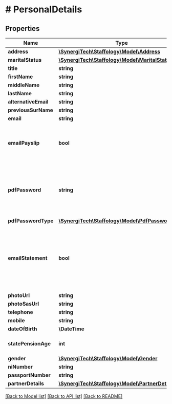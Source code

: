 # # PersonalDetails

## Properties

Name | Type | Description | Notes
------------ | ------------- | ------------- | -------------
**address** | [**\SynergiTech\Staffology\Model\Address**](Address.md) |  | [optional]
**maritalStatus** | [**\SynergiTech\Staffology\Model\MaritalStatus**](MaritalStatus.md) |  |
**title** | **string** |  | [optional]
**firstName** | **string** |  | [optional]
**middleName** | **string** |  | [optional]
**lastName** | **string** |  | [optional]
**alternativeEmail** | **string** |  | [optional]
**previousSurName** | **string** |  | [optional]
**email** | **string** |  | [optional]
**emailPayslip** | **bool** | If set to true then the employees Payslip will be sent by email when a PayRun is finalised. | [optional]
**pdfPassword** | **string** | Set the password to be used on PDFs. If blank then we&#39;ll create a password based on the PdfPasswordType property. | [optional]
**pdfPasswordType** | [**\SynergiTech\Staffology\Model\PdfPasswordType**](PdfPasswordType.md) |  | [optional]
**emailStatement** | **bool** | Only applicable to CIS Subcontractors. If set to true then we will automatically email a CIS Statement when a CIS300 is accepted. | [optional]
**photoUrl** | **string** |  | [optional]
**photoSasUrl** | **string** |  | [optional]
**telephone** | **string** |  | [optional]
**mobile** | **string** |  | [optional]
**dateOfBirth** | **\DateTime** |  |
**statePensionAge** | **int** | [readonly] Automatically calculated. | [optional]
**gender** | [**\SynergiTech\Staffology\Model\Gender**](Gender.md) |  |
**niNumber** | **string** |  | [optional]
**passportNumber** | **string** |  | [optional]
**partnerDetails** | [**\SynergiTech\Staffology\Model\PartnerDetails**](PartnerDetails.md) |  | [optional]

[[Back to Model list]](../../README.md#models) [[Back to API list]](../../README.md#endpoints) [[Back to README]](../../README.md)
